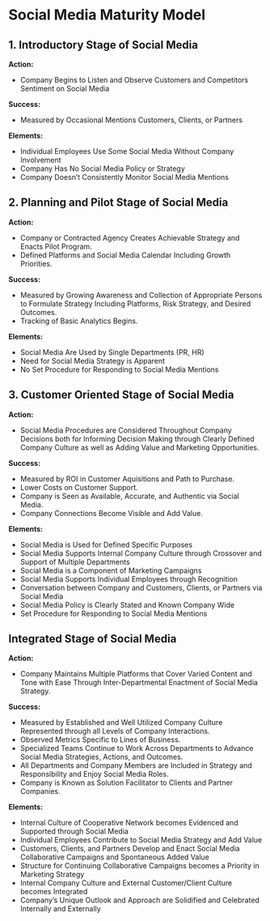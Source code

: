 # Social Media Maturity Model


<h2>1. Introductory Stage of Social Media</h2>

<b>Action:</b>

* Company Begins to Listen and Observe Customers and Competitors Sentiment on Social Media

<b>Success:</b>

* Measured by Occasional Mentions Customers, Clients, or Partners

<b>Elements:</b>

* Individual Employees Use Some Social Media Without Company Involvement
* Company Has No Social Media Policy or Strategy
* Company Doesn’t Consistently Monitor Social Media Mentions


<h2>2. Planning and Pilot Stage of Social Media</h2>

<b>Action:</b>

* Company or Contracted Agency Creates Achievable Strategy and Enacts Pilot Program.
* Defined Platforms and Social Media Calendar Including Growth Priorities.

<b>Success:</b>

* Measured by Growing Awareness and Collection of Appropriate Persons to Formulate Strategy Including Platforms, Risk Strategy, and Desired Outcomes.
* Tracking of Basic Analytics Begins.

<b>Elements:</b>

* Social Media Are Used by Single Departments (PR, HR)
* Need for Social Media Strategy is Apparent
* No Set Procedure for Responding to Social Media Mentions


<h2>3. Customer Oriented Stage of Social Media</h2>

<b>Action:</b>

* Social Media Procedures are Considered Throughout Company Decisions both for Informing Decision Making through Clearly Defined Company Culture as well as Adding Value and Marketing Opportunities.

<b>Success:</b>

* Measured by ROI in Customer Aquisitions and Path to Purchase.
* Lower Costs on Customer Support.
* Company is Seen as Available, Accurate, and Authentic via Social Media.
* Company Connections Become Visible and Add Value.

<b>Elements:</b>

* Social Media is Used for Defined Specific Purposes
* Social Media Supports Internal Company Culture through Crossover and Support of Multiple Departments
* Social Media is a Component of Marketing Campaigns
* Social Media Supports Individual Employees through Recognition
* Conversation between Company and Customers, Clients, or Partners via Social Media
* Social Media Policy is Clearly Stated and Known Company Wide
* Set Procedure for Responding to Social Media Mentions


<h2>Integrated Stage of Social Media</h2>

<b>Action:</b>

* Company Maintains Multiple Platforms that Cover Varied Content and Tone with Ease Through Inter-Departmental Enactment of Social Media Strategy.

<b>Success:</b>

* Measured by Established and Well Utilized Company Culture Represented through all Levels of Company Interactions.
* Observed Metrics Specific to Lines of Business.
* Specialized Teams Continue to Work Across Departments to Advance Social Media Strategies, Actions, and Outcomes.
* All Departments and Company Members are Included in Strategy and Responsibility and Enjoy Social Media Roles.
* Company is Known as Solution Facilitator to Clients and Partner Companies.

<b>Elements:</b>

* Internal Culture of Cooperative Network becomes Evidenced and Supported through Social Media
* Individual Employees Contribute to Social Media Strategy and Add Value
* Customers, Clients, and Partners Develop and Enact Social Media Collaborative Campaigns and Spontaneous Added Value
* Structure for Continuing Collaborative Campaigns becomes a Priority in Marketing Strategy
* Internal Company Culture and External Customer/Client Culture becomes Integrated
* Company’s Unique Outlook and Approach are Solidified and Celebrated Internally and Externally
